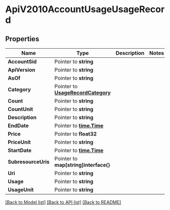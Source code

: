 # ApiV2010AccountUsageUsageRecord

## Properties

Name | Type | Description | Notes
------------ | ------------- | ------------- | -------------
**AccountSid** | Pointer to **string** |  |
**ApiVersion** | Pointer to **string** |  |
**AsOf** | Pointer to **string** |  |
**Category** | Pointer to [**UsageRecordCategory**](usage_record_category.md) |  |
**Count** | Pointer to **string** |  |
**CountUnit** | Pointer to **string** |  |
**Description** | Pointer to **string** |  |
**EndDate** | Pointer to [**time.Time**](time.Time.md) |  |
**Price** | Pointer to **float32** |  |
**PriceUnit** | Pointer to **string** |  |
**StartDate** | Pointer to [**time.Time**](time.Time.md) |  |
**SubresourceUris** | Pointer to **map[string]interface{}** |  |
**Uri** | Pointer to **string** |  |
**Usage** | Pointer to **string** |  |
**UsageUnit** | Pointer to **string** |  |

[[Back to Model list]](../README.md#documentation-for-models) [[Back to API list]](../README.md#documentation-for-api-endpoints) [[Back to README]](../README.md)


